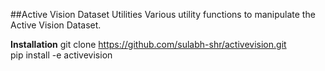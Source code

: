 ##Active Vision Dataset Utilities
Various utility functions to manipulate the Active Vision Dataset.

**Installation**
git clone https://github.com/sulabh-shr/activevision.git  
pip install -e activevision


